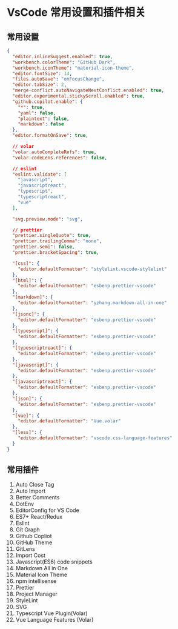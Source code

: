 
# VsCode 常用设置和插件相关

## 常用设置

```json
{
  "editor.inlineSuggest.enabled": true,
  "workbench.colorTheme": "GitHub Dark",
  "workbench.iconTheme": "material-icon-theme",
  "editor.fontSize": 14,
  "files.autoSave": "onFocusChange",
  "editor.tabSize": 2,
  "merge-conflict.autoNavigateNextConflict.enabled": true,
  "editor.experimental.stickyScroll.enabled": true,
  "github.copilot.enable": {
    "*": true,
    "yaml": false,
    "plaintext": false,
    "markdown": false
  },
  "editor.formatOnSave": true,

  // volar
  "volar.autoCompleteRefs": true,
  "volar.codeLens.references": false,

  // eslint
  "eslint.validate": [
    "javascript",
    "javascriptreact",
    "typescript",
    "typescriptreact",
    "vue"
  ],

  "svg.preview.mode": "svg",

  // prettier
  "prettier.singleQuote": true,
  "prettier.trailingComma": "none",
  "prettier.semi": false,
  "prettier.bracketSpacing": true,

  "[css]": {
    "editor.defaultFormatter": "stylelint.vscode-stylelint"
  },
  "[html]": {
    "editor.defaultFormatter": "esbenp.prettier-vscode"
  },
  "[markdown]": {
    "editor.defaultFormatter": "yzhang.markdown-all-in-one"
  },
  "[jsonc]": {
    "editor.defaultFormatter": "esbenp.prettier-vscode"
  },
  "[typescript]": {
    "editor.defaultFormatter": "esbenp.prettier-vscode"
  },
  "[typescriptreact]": {
    "editor.defaultFormatter": "esbenp.prettier-vscode"
  },
  "[javascript]": {
    "editor.defaultFormatter": "esbenp.prettier-vscode"
  },
  "[javascriptreact]": {
    "editor.defaultFormatter": "esbenp.prettier-vscode"
  },
  "[json]": {
    "editor.defaultFormatter": "esbenp.prettier-vscode"
  },
  "[vue]": {
    "editor.defaultFormatter": "Vue.volar"
  },
  "[less]": {
    "editor.defaultFormatter": "vscode.css-language-features"
  }
}
```

## 常用插件

1. Auto Close Tag
2. Auto Import
3. Better Comments
4. DotEnv
5. EditorConfig for VS Code
6. ES7+ React/Redux
7. Eslint
8. Git Graph
9. Github Copliot
10. GitHub Theme
11. GitLens
12. Import Cost
13. Javascript(ES6) code snippets
14. Markdown All in One 
15. Material Icon Theme
16. npm intellisense
17. Prettier
18. Project Manager
19. StyleLint
20. SVG
21. Typescript Vue Plugin(Volar)
22. Vue Language Features (Volar)